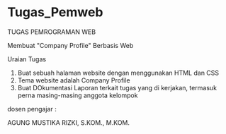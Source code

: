 # Tugas_Pemweb

TUGAS PEMROGRAMAN WEB

Membuat "Company Profile" Berbasis Web

Uraian Tugas
1. Buat sebuah halaman website dengan menggunakan HTML dan CSS
2. Tema website adalah Company Profile
3. Buat DOkumentasi Laporan terkait tugas yang di kerjakan, termasuk perna masing-masing anggota kelompok

dosen pengajar :

AGUNG MUSTIKA RIZKI, S.KOM., M.KOM.
